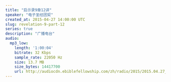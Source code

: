 ```yaml
---
title: "启示录9章12讲"
speaker: "电子圣经团契"
created_at: 2015-04-27 14:00:00 UTC
slug: revelation-9-part-12
series: true
description: "广播电台"
audio:
  mp3_low:
    length: '1:00:04'
    bitrate: 32 Kbps
    sample_rate: 22050 Hz
    size: 13.7 MB
    size_bytes: 14417700
    url: http://audiocdn.ebiblefellowship.com/zh/radio/2015/2015.04.27_EBF_-_Revelation_9_Part_12.mp3
---
```

